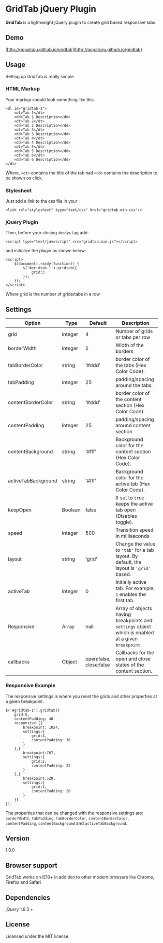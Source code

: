 # GridTab jQuery Plugin #


**GridTab** is a lightweight jQuery plugin to create grid based responsive tabs.

## Demo ##

[http://gopalraju.github.io/gridtab](http://gopalraju.github.io/gridtab)


## Usage ##

Setting up GridTab is really simple

### HTML Markup ###
Your markup should look something like this

```
<dl id="gridtab-1">
	<dt>Tab 1</dt>
	<dd>Tab 1 Description</dd>
	<dt>Tab 2</dt>
	<dd>Tab 2 Description</dd>
	<dt>Tab 3</dt>
	<dd>Tab 3 Description</dd>
	<dt>Tab 4</dt>
	<dd>Tab 4 Description</dd>
	<dt>Tab 5</dt>
	<dd>Tab 5 Description</dd>
	<dt>Tab 6</dt>
	<dd>Tab 6 Description</dd>
</dl>
```

Where, `<dt>` contains the title of the tab nad `<dd>` contains the description to be shown on click.
### Stylesheet ###
Just add a link to the css file in your <head>:

`<link rel="stylesheet" type="text/css" href="gridtab.min.css"/>`
### jQuery Plugin ###
Then, before your closing `<body>` tag add:

`<script type="text/javascript" src="gridtab.min.js"></script>`

and initialize the plugin as shown below:

```
<script>
	$(document).ready(function() {
		$('#gridtab-1').gridtab({
			grid:3
		});
	});
</script>
```
Where grid is the number of grids/tabs in a row

## Settings ##
| Option             | Type          | Default  | Description |
| -------------      | ------------- | -------- | ----------- |
| grid               | integer       |  4       | Number of grids or tabs per row |
| borderWidth        | integer       |  2       | Width of the borders            |
| tabBorderColor     | string        | '#ddd'   | border color of the tabs (Hex Color Code).|
| tabPadding         | integer       | 25       | padding/spacing around the tabs.
| contentBorderColor | string        | '#ddd'   | border color of the content section (Hex Color Code).|
| contentPadding     | integer       | 25       | padding/spacing around content section|
| contentBackground  | string        | '#fff'   | Background color for the content section (Hex Color Code).|
| activeTabBackground| string        | '#fff'   | Background color for the active tab (Hex Color Code).|
| keepOpen           | Boolean       |  false   | If set to `true` keeps the active tab open (Disables toggle).|
| speed              | integer       |  500     | Transition speed in milliseconds|
| layout             | string        |  'grid'  | Change the value to `'tab'` for a tab layout. By default, the layout is `'grid'` based.|
| activeTab          | integer       |  0       | Initially active tab. For example, `1` enables the first tab.|
| Responsive         | Array         |  null    | Array of objects having breakpoints and `settings` object which is enabled at a given `breakpoint`.|
| callbacks          | Object        |  open:false, close:false| Callbacks for the open and close states of the content section.|

### Responsive Example ###
The responsive settings is where you reset the grids and other properties at a given breakpoint.

```
$('#gridtab-1').gridtab({
	grid:5,
	contentPadding: 40
	responsive:[{
		breakpoint: 1024,
		settings:{
			grid:3,
			contentPadding: 30
		}
	},{
		breakpoint:767,
		settings:{
			grid:2,
			contentPadding: 25
		}
	},{
		breakpoint:520,
		settings:{
			grid:1,
			contentPadding: 20
		}
	}]
});
```
The properties that can be changed with the responsive settings are: `borderWidth`, `tabPadding`, `tabBorderColor`, `contentBorderColor`, `contentPadding`, `contentBackground` and `activeTabBackground`.
## Version ##

1.0.0
## Browser support ##

GridTab works on IE10+ in addition to other modern browsers like Chrome, Firefox and Safari

## Dependencies ##

jQuery 1.8.3 +

## License ##

Licensed under the MIT license.
